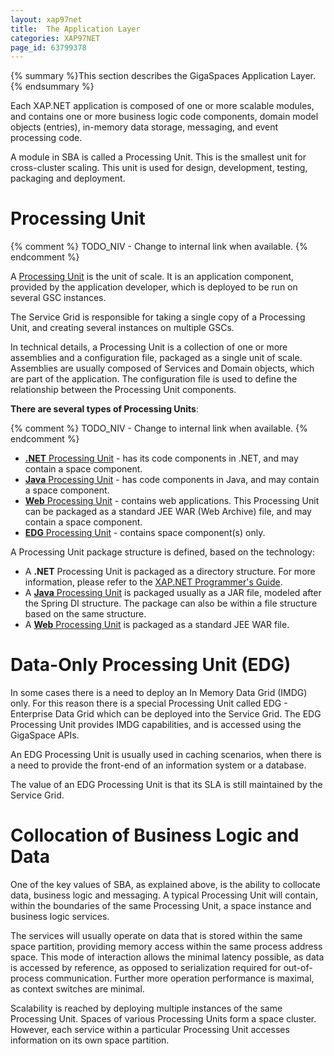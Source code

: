```yaml
---
layout: xap97net
title:  The Application Layer
categories: XAP97NET
page_id: 63799378
---
```


{% summary %}This section describes the GigaSpaces Application Layer.{% endsummary %}

Each XAP.NET application is composed of one or more scalable modules, and contains one or more business logic code components, domain model objects (entries), in-memory data storage, messaging, and event processing code.

A module in SBA is called a Processing Unit. This is the smallest unit for cross-cluster scaling. This unit is used for design, development, testing, packaging and deployment.

# Processing Unit

{% comment %}
TODO_NIV - Change to internal link when available.
{% endcomment %}

A [Processing Unit](http://wiki.gigaspaces.com/wiki/display/XAP95/Packaging+and+Deployment) is the unit of scale. It is an application component, provided by the application developer, which is deployed to be run on several GSC instances.

The Service Grid is responsible for taking a single copy of a Processing Unit, and creating several instances on multiple GSCs.

In technical details, a Processing Unit is a collection of one or more assemblies and a configuration file, packaged as a single unit of scale. Assemblies are usually composed of Services and Domain objects, which are part of the application. The configuration file is used to define the relationship between the Processing Unit components.

**There are several types of Processing Units**:

{% comment %}
TODO_NIV - Change to internal link when available.
{% endcomment %}

- [**.NET** Processing Unit](./processing-units.html) -  has its code components in .NET, and may contain a space component.
- [**Java** Processing Unit](http://wiki.gigaspaces.com/wiki/display/XAP95/Packaging+and+Deployment) - has code components in Java, and may contain a space component.
- [**Web** Processing Unit](http://wiki.gigaspaces.com/wiki/display/XAP95/Web+Processing+Unit+Container) - contains web applications. This Processing Unit can be packaged as a standard JEE WAR (Web Archive) file, and may contain a space component.
- [**EDG** Processing Unit](http://wiki.gigaspaces.com/wiki/display/XAP95/The+Processing+Unit+Structure+and+Configuration#dataOnlyPUs) - contains space component(s) only.

A Processing Unit package structure is defined, based on the technology:

- A **.NET** Processing Unit is packaged as a directory structure. For more information, please refer to the [XAP.NET Programmer's Guide](./processing-units.html).
- A [**Java** Processing Unit](http://wiki.gigaspaces.com/wiki/display/XAP95/The+Processing+Unit+Structure+and+Configuration) is packaged usually as a JAR file, modeled after the Spring DI structure. The package can also be within a file structure based on the same structure.
- A [**Web** Processing Unit](http://wiki.gigaspaces.com/wiki/display/XAP95/Web+Processing+Unit+Container#Deployment) is packaged as a standard JEE WAR file.

# Data-Only Processing Unit (EDG)

In some cases there is a need to deploy an In Memory Data Grid (IMDG) only. For this reason there is a special Processing Unit called EDG - Enterprise Data Grid which can be deployed into the Service Grid. The EDG Processing Unit provides IMDG capabilities, and is accessed using the GigaSpace APIs.

An EDG Processing Unit is usually used in caching scenarios, when there is a need to provide the front-end of an information system or a database.

The value of an EDG Processing Unit is that its SLA is still maintained by the Service Grid.

# Collocation of Business Logic and Data

One of the key values of SBA, as explained above, is the ability to collocate data, business logic and messaging. A typical Processing Unit will contain, within the boundaries of the same Processing Unit, a space instance and business logic services.

The services will usually operate on data that is stored within the same space partition, providing memory access within the same process address space. This mode of interaction allows the minimal latency possible, as data is accessed by reference, as opposed to serialization required for out-of-process communication. Further more operation performance is maximal, as context switches are minimal.

Scalability is reached by deploying multiple instances of the same Processing Unit. Spaces of various Processing Units form a space cluster. However, each service within a particular Processing Unit accesses information on its own space partition.
